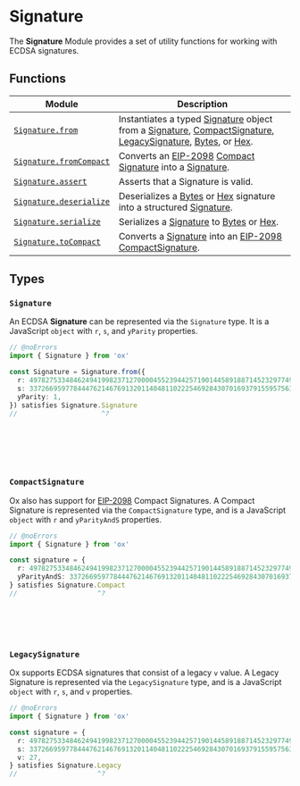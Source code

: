 # Signature

The **Signature** Module provides a set of utility functions for working with ECDSA signatures.

## Functions

| Module                                                | Description                                                                                                                                                                                              |
| ----------------------------------------------------- | -------------------------------------------------------------------------------------------------------------------------------------------------------------------------------------------------------- |
| [`Signature.from`](/api/signature/from)               | Instantiates a typed [Signature](#signature) object from a [Signature](#signature), [CompactSignature](#compactsignature), [LegacySignature](#legacysignature), [Bytes](/api/bytes), or [Hex](/api/hex). |
| [`Signature.fromCompact`](/api/signature/fromCompact) | Converts an [EIP-2098](https://eips.ethereum.org/EIPS/eip-2098) [Compact Signature](#compactsignature) into a [Signature](#signature).                                                                   |
| [`Signature.assert`](/api/signature/assert)           | Asserts that a Signature is valid.                                                                                                                                                                       |
| [`Signature.deserialize`](/api/signature/deserialize) | Deserializes a [Bytes](/api/bytes) or [Hex](/api/hex) signature into a structured [Signature](#signature).                                                                                               |
| [`Signature.serialize`](/api/signature/serialize)     | Serializes a [Signature](#signature) to [Bytes](/api/bytes) or [Hex](/api/hex).                                                                                                                          |
| [`Signature.toCompact`](/api/signature/toCompact)     | Converts a [Signature](#signature) into an [EIP-2098](https://eips.ethereum.org/EIPS/eip-2098) [CompactSignature](#compactsignature).                                                                    |

## Types

### `Signature`

An ECDSA **Signature** can be represented via the `Signature` type. It is a JavaScript `object` with `r`, `s`, and `yParity` properties.

```ts twoslash
// @noErrors
import { Signature } from 'ox'

const Signature = Signature.from({
  r: 49782753348462494199823712700004552394425719014458918871452329774910450607807n,
  s: 33726695977844476214676913201140481102225469284307016937915595756355928419768n,
  yParity: 1,
}) satisfies Signature.Signature
//                     ^?








```

### `CompactSignature`

Ox also has support for [EIP-2098](https://eips.ethereum.org/EIPS/eip-2098) Compact Signatures. A Compact Signature is represented via the `CompactSignature` type, and is a JavaScript `object` with `r` and `yParityAndS` properties.

```ts twoslash
// @noErrors
import { Signature } from 'ox'

const signature = {
  r: 49782753348462494199823712700004552394425719014458918871452329774910450607807n,
  yParityAndS: 33726695977844476214676913201140481102225469284307016937915595756355928419768n,
} satisfies Signature.Compact
//                    ^?







```

### `LegacySignature`

Ox supports ECDSA signatures that consist of a legacy `v` value. A Legacy Signature is represented via the `LegacySignature` type, and is a JavaScript `object` with `r`, `s`, and `v` properties.

```ts twoslash
// @noErrors
import { Signature } from 'ox'

const signature = {
  r: 49782753348462494199823712700004552394425719014458918871452329774910450607807n,
  s: 33726695977844476214676913201140481102225469284307016937915595756355928419768n,
  v: 27,
} satisfies Signature.Legacy
//                    ^?








```
